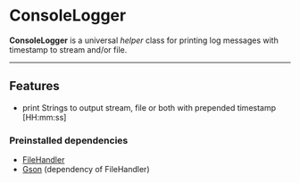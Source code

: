 # ConsoleLogger
**ConsoleLogger** is a universal *helper* class for printing log messages with timestamp to stream and/or file.

---

## Features
- print Strings to output stream, file or both with prepended timestamp [HH:mm:ss]

### Preinstalled dependencies
- [FileHandler](https://github.com/TillSim/HelperClass-FileHandler)
- [Gson](https://mvnrepository.com/artifact/com.google.code.gson/gson) (dependency of FileHandler)
